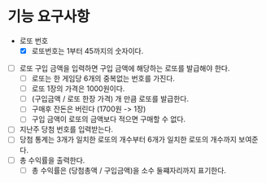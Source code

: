 # 기능 요구사항

- 로또 번호
  - [x] 로또번호는 1부터 45까지의 숫자이다.

- [ ] 로또 구입 금액을 입력하면 구입 금액에 해당하는 로또를 발급해야 한다.
  - [ ] 로또는 한 게임당 6개의 중복없는 번호를 가진다.
  - [ ] 로또 1장의 가격은 1000원이다. 
  - [ ] (구입금액 / 로또 한장 가격) 개 만큼 로또를 발급한다. 
  - [ ] 구매후 잔돈은 버린다 (1700원 -> 1장)
  - [ ] 구입 금액이 로또의 금액보다 적으면 구매할 수 없다.
- [ ] 지난주 당첨 번호를 입력받는다.
- [ ] 당첨 통계는 3개가 일치한 로또의 개수부터 6개가 일치한 로또의 개수까지 보여준다.
- [ ] 총 수익률을 출력한다.
  - [ ] 총 수익률은 (당첨총액 / 구입금액)을 소수 둘쨰자리까지 표기한다.
